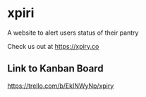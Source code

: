 # xpiri
A website to alert users status of their pantry

Check us out at https://xpiry.co

## Link to Kanban Board
https://trello.com/b/EkINWyNp/xpiry
